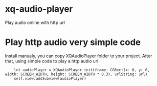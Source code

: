 # xq-audio-player
Play audio online with http url
# Play http audio very simple code
Install manualy, you can copy XQAudioPlayer folder to your project. After that, using simple code to play a http audio url

        let audioPlayer = XQAudioPlayer.init(frame: CGRect(x: 0, y: 0, width: SCREEN_WIDTH, height: SCREEN_WIDTH * 0.3), urlString: url)
        self.view.addSubview(audioPlayer)
